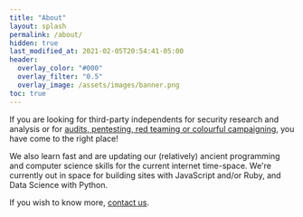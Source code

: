 ```yaml
---
title: "About"
layout: splash
permalink: /about/
hidden: true
last_modified_at: 2021-02-05T20:54:41-05:00
header:
  overlay_color: "#000"
  overlay_filter: "0.5"
  overlay_image: /assets/images/banner.png
toc: true
---
```


If you are looking for third-party independents for security research and analysis or for [audits, pentesting, red teaming or colourful campaigning](https://github.com/tymyrddin/orchard/wiki/Types-of-pentesting), you have come to the right place! 

We also learn fast and are updating our (relatively) ancient programming and computer science skills for the current internet time-space. We're currently out in space for building sites with JavaScript and/or Ruby, and Data Science with Python.

If you wish to know more, [contact us](https://tymyrddin.space/#contact-us).

